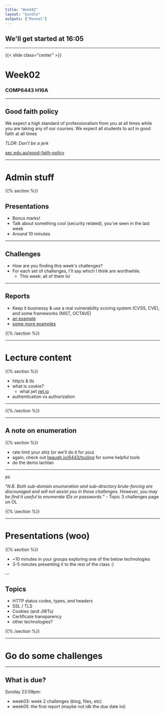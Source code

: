 ```yaml
---
title: "Week02"
layout: "bundle"
outputs: ["Reveal"]
---
```


## We'll get started at 16:05

---

{{< slide class="center" >}}
# Week02
### COMP6443 H16A 

---

## Good faith policy

We expect a high standard of professionalism from you at all times while you are taking any of our courses. We expect all students to act in good faith at all times

*TLDR: Don't be a jerk*

[sec.edu.au/good-faith-policy](https://sec.edu.au/good-faith-policy)

---

# Admin stuff

{{% section %}}

## Presentations
* Bonus marks!
* Talk about something cool (security related), you've seen in the last week
* Around 10 minutes

---

## Challenges
* How are you finding this week's challenges?
* For each set of challenges, I'll say which I think are worthwhile.
    * This week: all of them lol

---

## Reports
* Keep it businessy & use a real vulnerability scoring system (CVSS, CVE), and some frameworks (NIST, OCTAVE)
* [an example](https://docs.google.com/document/d/1s12Off74DZ8RcELdqdeZSxJTMkbN6l4MHtolwTUrnrU/edit)
* [some more examples](https://github.com/juliocesarfort/public-pentesting-reports)

{{% /section %}}

---

# Lecture content

{{% section %}}

* http/s & tls
* what is cookie?
    * what jwt [jwt.io](https://jwt.io)
* authentication vs authorization

---

{{% /section %}}

---

## A note on enumeration
{{% section %}}

* rate limit your shiz (or we'll do it for you)
* again, check out [lwaugh.io/6443/tooling](/6443/tooling) for some helpful tools
* do the demo lachlan

---

ps

"*N.B. Both sub-domain enumeration and sub-directory brute-forcing are discouraged and will not assist you in these challenges. However, you may be find it useful to enumerate IDs or passwords.*" - Topic 3 challenges page on OL

{{% \section %}}

---

# Presentations (woo)

{{% section %}}

* ~10 minutes in your groups exploring one of the below technologies 
* 3-5 minutes presenting it to the rest of the class :)

--

## Topics
* HTTP status codes, types, and headers
* SSL / TLS
* Cookies (and JWTs)
* Certificate transparency
* other technologies?

{{% /section %}}

---

# Go do some challenges

---

## What is due?
Sunday 23:59pm: 
* week03: week 2 challenges (blog, files, etc)
* week05: the first report (maybe not idk the due date lol)